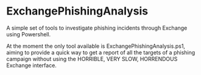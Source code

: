 # ExchangePhishingAnalysis
A simple set of tools to investigate phishing incidents through Exchange using Powershell.

At the moment the only tool available is ExchangePhishingAnalysis.ps1, aiming to provide a quick way to get a report of all the targets of a phishing campaign without using the HORRIBLE, VERY SLOW, HORRENDOUS Exchange interface.
